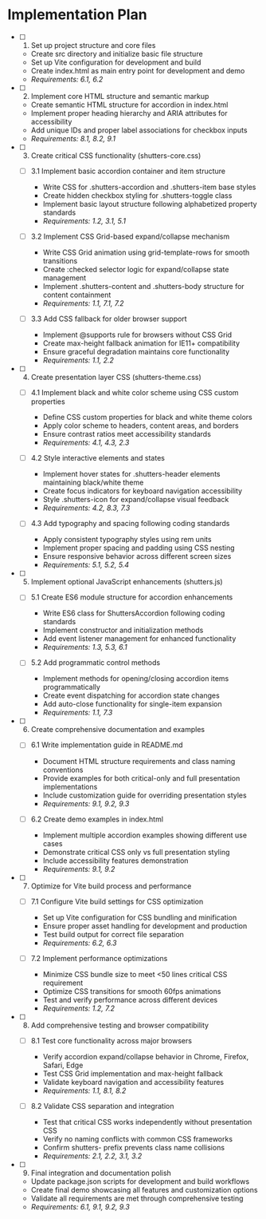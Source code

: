 # Implementation Plan

- [ ] 1. Set up project structure and core files
  - Create src directory and initialize basic file structure
  - Set up Vite configuration for development and build
  - Create index.html as main entry point for development and demo
  - _Requirements: 6.1, 6.2_

- [ ] 2. Implement core HTML structure and semantic markup
  - Create semantic HTML structure for accordion in index.html
  - Implement proper heading hierarchy and ARIA attributes for accessibility
  - Add unique IDs and proper label associations for checkbox inputs
  - _Requirements: 8.1, 8.2, 9.1_

- [ ] 3. Create critical CSS functionality (shutters-core.css)
  - [ ] 3.1 Implement basic accordion container and item structure
    - Write CSS for .shutters-accordion and .shutters-item base styles
    - Create hidden checkbox styling for .shutters-toggle class
    - Implement basic layout structure following alphabetized property standards
    - _Requirements: 1.2, 3.1, 5.1_

  - [ ] 3.2 Implement CSS Grid-based expand/collapse mechanism
    - Write CSS Grid animation using grid-template-rows for smooth transitions
    - Create :checked selector logic for expand/collapse state management
    - Implement .shutters-content and .shutters-body structure for content containment
    - _Requirements: 1.1, 7.1, 7.2_

  - [ ] 3.3 Add CSS fallback for older browser support
    - Implement @supports rule for browsers without CSS Grid
    - Create max-height fallback animation for IE11+ compatibility
    - Ensure graceful degradation maintains core functionality
    - _Requirements: 1.1, 2.2_

- [ ] 4. Create presentation layer CSS (shutters-theme.css)
  - [ ] 4.1 Implement black and white color scheme using CSS custom properties
    - Define CSS custom properties for black and white theme colors
    - Apply color scheme to headers, content areas, and borders
    - Ensure contrast ratios meet accessibility standards
    - _Requirements: 4.1, 4.3, 2.3_

  - [ ] 4.2 Style interactive elements and states
    - Implement hover states for .shutters-header elements maintaining black/white theme
    - Create focus indicators for keyboard navigation accessibility
    - Style .shutters-icon for expand/collapse visual feedback
    - _Requirements: 4.2, 8.3, 7.3_

  - [ ] 4.3 Add typography and spacing following coding standards
    - Apply consistent typography styles using rem units
    - Implement proper spacing and padding using CSS nesting
    - Ensure responsive behavior across different screen sizes
    - _Requirements: 5.1, 5.2, 5.4_

- [ ] 5. Implement optional JavaScript enhancements (shutters.js)
  - [ ] 5.1 Create ES6 module structure for accordion enhancements
    - Write ES6 class for ShuttersAccordion following coding standards
    - Implement constructor and initialization methods
    - Add event listener management for enhanced functionality
    - _Requirements: 1.3, 5.3, 6.1_

  - [ ] 5.2 Add programmatic control methods
    - Implement methods for opening/closing accordion items programmatically
    - Create event dispatching for accordion state changes
    - Add auto-close functionality for single-item expansion
    - _Requirements: 1.1, 7.3_

- [ ] 6. Create comprehensive documentation and examples
  - [ ] 6.1 Write implementation guide in README.md
    - Document HTML structure requirements and class naming conventions
    - Provide examples for both critical-only and full presentation implementations
    - Include customization guide for overriding presentation styles
    - _Requirements: 9.1, 9.2, 9.3_

  - [ ] 6.2 Create demo examples in index.html
    - Implement multiple accordion examples showing different use cases
    - Demonstrate critical CSS only vs full presentation styling
    - Include accessibility features demonstration
    - _Requirements: 9.1, 9.2_

- [ ] 7. Optimize for Vite build process and performance
  - [ ] 7.1 Configure Vite build settings for CSS optimization
    - Set up Vite configuration for CSS bundling and minification
    - Ensure proper asset handling for development and production
    - Test build output for correct file separation
    - _Requirements: 6.2, 6.3_

  - [ ] 7.2 Implement performance optimizations
    - Minimize CSS bundle size to meet <50 lines critical CSS requirement
    - Optimize CSS transitions for smooth 60fps animations
    - Test and verify performance across different devices
    - _Requirements: 1.2, 7.2_

- [ ] 8. Add comprehensive testing and browser compatibility
  - [ ] 8.1 Test core functionality across major browsers
    - Verify accordion expand/collapse behavior in Chrome, Firefox, Safari, Edge
    - Test CSS Grid implementation and max-height fallback
    - Validate keyboard navigation and accessibility features
    - _Requirements: 1.1, 8.1, 8.2_

  - [ ] 8.2 Validate CSS separation and integration
    - Test that critical CSS works independently without presentation CSS
    - Verify no naming conflicts with common CSS frameworks
    - Confirm shutters- prefix prevents class name collisions
    - _Requirements: 2.1, 2.2, 3.1, 3.2_

- [ ] 9. Final integration and documentation polish
  - Update package.json scripts for development and build workflows
  - Create final demo showcasing all features and customization options
  - Validate all requirements are met through comprehensive testing
  - _Requirements: 6.1, 9.1, 9.2, 9.3_